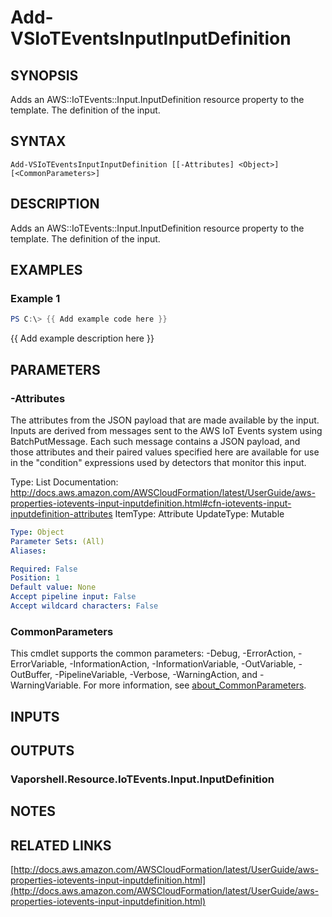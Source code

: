 # Add-VSIoTEventsInputInputDefinition

## SYNOPSIS
Adds an AWS::IoTEvents::Input.InputDefinition resource property to the template.
The definition of the input.

## SYNTAX

```
Add-VSIoTEventsInputInputDefinition [[-Attributes] <Object>] [<CommonParameters>]
```

## DESCRIPTION
Adds an AWS::IoTEvents::Input.InputDefinition resource property to the template.
The definition of the input.

## EXAMPLES

### Example 1
```powershell
PS C:\> {{ Add example code here }}
```

{{ Add example description here }}

## PARAMETERS

### -Attributes
The attributes from the JSON payload that are made available by the input.
Inputs are derived from messages sent to the AWS IoT Events system using BatchPutMessage.
Each such message contains a JSON payload, and those attributes and their paired values specified here are available for use in the "condition" expressions used by detectors that monitor this input.

Type: List
Documentation: http://docs.aws.amazon.com/AWSCloudFormation/latest/UserGuide/aws-properties-iotevents-input-inputdefinition.html#cfn-iotevents-input-inputdefinition-attributes
ItemType: Attribute
UpdateType: Mutable

```yaml
Type: Object
Parameter Sets: (All)
Aliases:

Required: False
Position: 1
Default value: None
Accept pipeline input: False
Accept wildcard characters: False
```

### CommonParameters
This cmdlet supports the common parameters: -Debug, -ErrorAction, -ErrorVariable, -InformationAction, -InformationVariable, -OutVariable, -OutBuffer, -PipelineVariable, -Verbose, -WarningAction, and -WarningVariable. For more information, see [about_CommonParameters](http://go.microsoft.com/fwlink/?LinkID=113216).

## INPUTS

## OUTPUTS

### Vaporshell.Resource.IoTEvents.Input.InputDefinition
## NOTES

## RELATED LINKS

[http://docs.aws.amazon.com/AWSCloudFormation/latest/UserGuide/aws-properties-iotevents-input-inputdefinition.html](http://docs.aws.amazon.com/AWSCloudFormation/latest/UserGuide/aws-properties-iotevents-input-inputdefinition.html)

